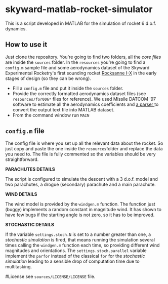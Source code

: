 # skyward-matlab-rocket-simulator
This is a script developed in MATLAB for the simulation of rocket 6 d.o.f. dynamics.

## How to use it

Just clone the repository. You're going to find two folders, all the *core files* are inside the `sources` folder. 
In the `resources` you're going to find a `config.m` sample file and some aerodynamics dataset of the Skyward Experimental Rocketry's first sounding rocket <a href="http://www.skywarder.eu/blog/rocksanne-i-x/">Rocksanne I-X</a> in the early stages of design (so they can be wrong).

- Fill a `config.m` file and put it inside the `sources` folder.
- Provide the correctly formatted aerodynamics dataset files (see `resources/for006*` files for reference). We used Missile DATCOM '97 software to estimate all the aerodynamics coefficients and <a href="https://github.com/skyward-er/skyward-datcom-parser"> a parser </a> to convert the output text file into MATLAB dataset.
- From the command window run `MAIN`

## `config.m` file
The config file is where you set up all the relevant data about the rocket. So just copy and paste the one inside the `resources`folder and replace the data you need to. The file is fully commented so the variables should be very straightforward.

**PARACHUTES DETAILS**

The script is configured to simulate the descent with a 3 d.o.f. model and two parachutes, a drogue (secondary) parachute and a main parachute. 

**WIND DETAILS**

The wind model is provided by the `windgen.m` function. The function just (buggy) implements a random constant in magnitude wind. It has shown to have few bugs if the starting angle is not zero, so it has to be improved. 

**STOCHASTIC DETAILS**

If the variable `settings.stoch.N` is set to a number greater than one, a *stochastic simulation* is fired, that means running the simulation several times calling the `windgen.m` function each time, so providing different wind magnitudes and orientations. 
The `settings.stoch.parallel` variable implement the `parfor` instead of the classical `for` for the *stochastic simulation* leading to a sensible drop of computation time due to multitasking.

#License
see `sources/LICENSE/LICENSE` file.
